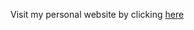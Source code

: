 Visit my personal website by clicking [here](https://web.iiit.ac.in/~aditya.malhotra/html/index.html)